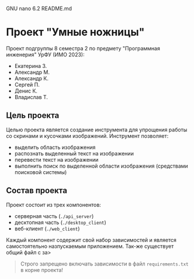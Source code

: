   GNU nano 6.2                                                    README.md
# Проект "Умные ножницы"
Проект подгруппы 8 семестра 2 по предмету "Программная инженерия" УрФУ (ИМО 2023):
- Екатерина З.
- Александр М.
- Александр К.
- Сергей П.
- Денис К.
- Владислав Т.

## Цель проекта
Целью проекта является создание инструмента для упрощения работы со скринами и кусочками изображений. Инструмент позволяет:
- выделить область изображения
- распознать выделенный текст на изображении
- перевести текст на изображении
- выполнить поиск по выделенной области изображения (средствами поисковой системы)

## Состав проекта
Проект состоит из трех компонентов:
- серверная часть (```./api_server```)
- десктопная часть (```./desktop_client```)
- веб-клиент (```./web_client```)

Каждый компонент содержит свой набор зависимостей и является самостоятельно назпускаемым приложением. Так-же существует общий файл с за>

> Строго запрещено включать зависимости в файл ```requirements.txt``` в корне проекта!
